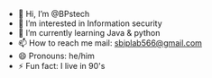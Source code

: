 - 👋 Hi, I’m @BPstech
- 👀 I’m interested in Information security
- 🌱 I’m currently learning Java & python
- 📫 How to reach me mail: sbiplab566@gmail.com
- 😄 Pronouns: he/him
- ⚡ Fun fact: I live in 90's

<!---
BPstech/BPstech is a ✨ special ✨ repository because its `README.md` (this file) appears on your GitHub profile.
You can click the Preview link to take a look at your changes.
--->
